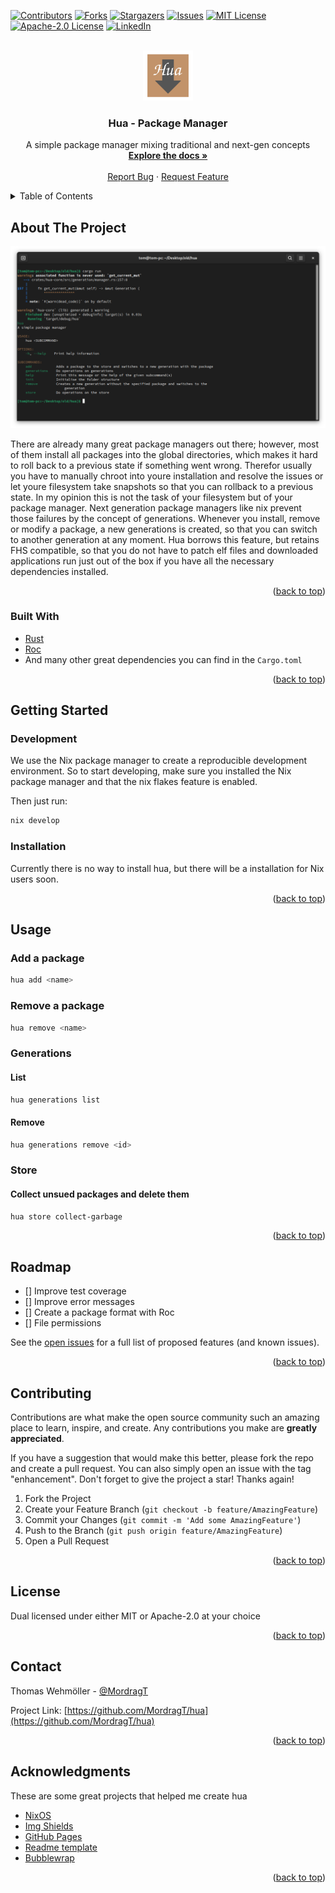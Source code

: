 <!-- PROJECT SHIELDS -->
[![Contributors][contributors-shield]][contributors-url]
[![Forks][forks-shield]][forks-url]
[![Stargazers][stars-shield]][stars-url]
[![Issues][issues-shield]][issues-url]
[![MIT License][license-shield]][mit-license-url]
[![Apache-2.0 License][license-shield]][apache-2.0-license-url]
[![LinkedIn][linkedin-shield]][linkedin-url]



<!-- PROJECT LOGO -->
<br />
<div align="center">
  <a href="https://github.com/MordragT/hua">
    <img src="images/logo.png" alt="Logo" width="80" height="80">
  </a>

  <h3 align="center">Hua - Package Manager</h3>

  <p align="center">
    A simple package manager mixing traditional and next-gen concepts
    <br />
    <a href="https://mordragt.github.io/hua/doc/hua_core/"><strong>Explore the docs »</strong></a>
    <br />
    <br />
    <a href="https://github.com/MordragT/hua/issues">Report Bug</a>
    ·
    <a href="https://github.com/MordragT/hua/issues">Request Feature</a>
  </p>
</div>


<!-- TABLE OF CONTENTS -->
<details>
  <summary>Table of Contents</summary>
  <ol>
    <li>
      <a href="#about-the-project">About The Project</a>
      <ul>
        <li><a href="#built-with">Built With</a></li>
      </ul>
    </li>
    <li>
      <a href="#getting-started">Getting Started</a>
      <ul>
        <li><a href="#prerequisites">Prerequisites</a></li>
        <li><a href="#installation">Installation</a></li>
      </ul>
    </li>
    <li><a href="#usage">Usage</a></li>
    <li><a href="#roadmap">Roadmap</a></li>
    <li><a href="#contributing">Contributing</a></li>
    <li><a href="#license">License</a></li>
    <li><a href="#contact">Contact</a></li>
    <li><a href="#acknowledgments">Acknowledgments</a></li>
  </ol>
</details>

<!-- ABOUT THE PROJECT -->
## About The Project

![Screenshot][product-screenshot]

There are already many great package managers out there; however, most of them install all packages into the global directories, which makes it hard to roll back to a previous state if something went wrong.
Therefor usually you have to manually chroot into youre installation and resolve the issues or let youre filesystem take snapshots so that you can rollback to a previous state.
In my opinion this is not the task of your filesystem but of your package manager. Next generation package managers like nix prevent those failures by the concept of generations.
Whenever you install, remove or modify a package, a new generations is created, so that you can switch to another generation at any moment. Hua borrows this feature, but retains FHS compatible, so that you
do not have to patch elf files and downloaded applications run just out of the box if you have all the necessary dependencies installed.

<p align="right">(<a href="#top">back to top</a>)</p>


### Built With

- [Rust](https://www.rust-lang.org/)
- [Roc](https://www.roc-lang.org/)
- And many other great dependencies you can find in the `Cargo.toml`

<p align="right">(<a href="#top">back to top</a>)</p>

<!-- GETTING STARTED -->
## Getting Started

### Development

We use the Nix package manager to create a reproducible development environment.
So to start developing, make sure you installed the Nix package manager and
that the nix flakes feature is enabled.

Then just run:

```sh
nix develop
```

### Installation

Currently there is no way to install hua, but there will be a installation for Nix users soon.

<p align="right">(<a href="#top">back to top</a>)</p>


<!-- USAGE EXAMPLES -->
## Usage

### Add a package

```sh
hua add <name>
```

### Remove a package

```sh
hua remove <name>
```

### Generations

#### List

```sh
hua generations list
```

#### Remove

```sh
hua generations remove <id>
```

### Store

#### Collect unsued packages and delete them

```sh
hua store collect-garbage
```

<p align="right">(<a href="#top">back to top</a>)</p>

<!-- ROADMAP -->
## Roadmap

- [] Improve test coverage
- [] Improve error messages
- [] Create a package format with Roc
- [] File permissions

See the [open issues](https://github.com/MordragT/hua/issues) for a full list of proposed features (and known issues).

<p align="right">(<a href="#top">back to top</a>)</p>

<!-- CONTRIBUTING -->
## Contributing

Contributions are what make the open source community such an amazing place to learn, inspire, and create. Any contributions you make are **greatly appreciated**.

If you have a suggestion that would make this better, please fork the repo and create a pull request. You can also simply open an issue with the tag "enhancement".
Don't forget to give the project a star! Thanks again!

1. Fork the Project
2. Create your Feature Branch (`git checkout -b feature/AmazingFeature`)
3. Commit your Changes (`git commit -m 'Add some AmazingFeature'`)
4. Push to the Branch (`git push origin feature/AmazingFeature`)
5. Open a Pull Request

<p align="right">(<a href="#top">back to top</a>)</p>


<!-- LICENSE -->
## License

Dual licensed under either MIT or Apache-2.0 at your choice

<p align="right">(<a href="#top">back to top</a>)</p>


<!-- CONTACT -->
## Contact

Thomas Wehmöller - [@MordragT](https://twitter.com/MordragT)

Project Link: [https://github.com/MordragT/hua](https://github.com/MordragT/hua)

<p align="right">(<a href="#top">back to top</a>)</p>

<!-- ACKNOWLEDGMENTS -->
## Acknowledgments

These are some great projects that helped me create hua

- [NixOS](https://nixos.org/)
- [Img Shields](https://shields.io)
- [GitHub Pages](https://pages.github.com)
- [Readme template](https://github.com/othneildrew/Best-README-Template)
- [Bubblewrap](https://github.com/containers/bubblewrap)

<p align="right">(<a href="#top">back to top</a>)</p>

<!-- MARKDOWN LINKS & IMAGES -->
<!-- https://www.markdownguide.org/basic-syntax/#reference-style-links -->
[contributors-shield]: https://img.shields.io/github/contributors/MordragT/hua.svg?style=for-the-badge
[contributors-url]: https://github.com/MordragT/hua/graphs/contributors
[forks-shield]: https://img.shields.io/github/forks/MordragT/hua.svg?style=for-the-badge
[forks-url]: https://github.com/MordragT/hua/network/members
[stars-shield]: https://img.shields.io/github/stars/MordragT/hua.svg?style=for-the-badge
[stars-url]: https://github.com/MordragT/hua/stargazers
[issues-shield]: https://img.shields.io/github/issues/MordragT/hua.svg?style=for-the-badge
[issues-url]: https://github.com/MordragT/hua/issues
[license-shield]: https://img.shields.io/github/license/MordragT/hua.svg?style=for-the-badge
[mit-license-url]: http://opensource.org/licenses/MIT
[apache-2.0-license-url]: http://www.apache.org/licenses/LICENSE-2.0
[linkedin-shield]: https://img.shields.io/badge/-LinkedIn-black.svg?style=for-the-badge&logo=linkedin&colorB=555
[linkedin-url]: https://linkedin.com/in/wehmoeller
[product-screenshot]: images/screenshot.png